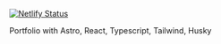 [![Netlify Status](https://api.netlify.com/api/v1/badges/7f42d118-617e-40ce-bc68-ce6dafa75bcb/deploy-status)](https://app.netlify.com/sites/brianmcfetridge/deploys)

Portfolio with Astro, React, Typescript, Tailwind, Husky
